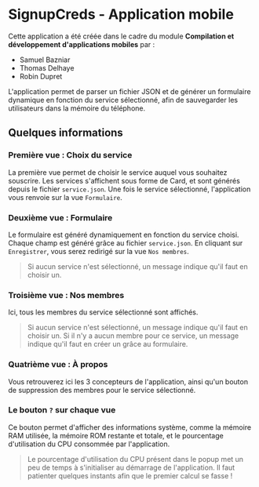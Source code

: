 # SignupCreds - Application mobile

Cette application a été créée dans le cadre du module **Compilation et développement d'applications mobiles** par :

- Samuel Bazniar
- Thomas Delhaye
- Robin Dupret

L'application permet de parser un fichier JSON et de générer un formulaire dynamique en fonction du service sélectionné, afin de sauvegarder les utilisateurs dans la mémoire du téléphone.

## Quelques informations

### Première vue : Choix du service

La première vue permet de choisir le service auquel vous souhaitez souscrire. Les services s'affichent sous forme de Card, et sont générés depuis le fichier `service.json`. 
Une fois le service sélectionné, l'application vous renvoie sur la vue `Formulaire`.

### Deuxième vue : Formulaire

Le formulaire est généré dynamiquement en fonction du service choisi. Chaque champ est généré grâce au fichier `service.json`.
En cliquant sur `Enregistrer`, vous serez redirigé sur la vue `Nos membres`.
> Si aucun service n'est sélectionné, un message indique qu'il faut en choisir un.

### Troisième vue : Nos membres

Ici, tous les membres du service sélectionné sont affichés. 
> Si aucun service n'est sélectionné, un message indique qu'il faut en choisir un.
> Si il n'y a aucun membre pour ce service, un message indique qu'il faut en créer un grâce au formulaire.

### Quatrième vue : À propos

Vous retrouverez ici les 3 concepteurs de l'application, ainsi qu'un bouton de suppression des membres pour le service sélectionné.

### Le bouton `?` sur chaque vue

Ce bouton permet d'afficher des informations système, comme la mémoire RAM utilisée, la mémoire ROM restante et totale, et le pourcentage d'utilisation du CPU consommée par l'application.

> Le pourcentage d'utilisation du CPU présent dans le popup met un peu de temps à s'initialiser au démarrage de l'application. Il faut patienter quelques instants afin que le premier calcul se fasse !
